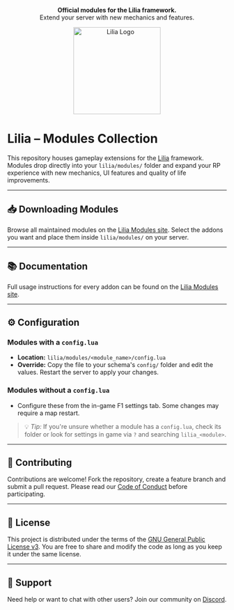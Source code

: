 <p align="center">
  <b>Official modules for the Lilia framework.</b><br/>
  Extend your server with new mechanics and features.
</p>

<p align="center">
  <img src="https://github.com/LiliaFramework/Lilia/blob/main/logo.png?raw=true" alt="Lilia Logo" width="200" />
</p>

# Lilia – Modules Collection

This repository houses gameplay extensions for the [Lilia](https://github.com/LiliaFramework/Lilia) framework. Modules drop directly into your `lilia/modules/` folder and expand your RP experience with new mechanics, UI features and quality of life improvements.

---

## 📥 Downloading Modules

Browse all maintained modules on the [Lilia Modules site](https://liliaframework.github.io/Modules/). Select the addons you want and place them inside `lilia/modules/` on your server.

---

## 📚 Documentation

Full usage instructions for every addon can be found on the [Lilia Modules site](https://liliaframework.github.io/Modules/).

---

## ⚙️ Configuration

### Modules with a `config.lua`
- **Location:** `lilia/modules/<module_name>/config.lua`
- **Override:** Copy the file to your schema's `config/` folder and edit the values. Restart the server to apply your changes.

### Modules without a `config.lua`
- Configure these from the in-game F1 settings tab. Some changes may require a map restart.

> 💡 *Tip:* If you're unsure whether a module has a `config.lua`, check its folder or look for settings in game via `?` and searching `lilia_<module>`.

---

## 🤝 Contributing

Contributions are welcome! Fork the repository, create a feature branch and submit a pull request. Please read our [Code of Conduct](Code_Of_Conduct.md) before participating.

---

## 📝 License

This project is distributed under the terms of the [GNU General Public License v3](License). You are free to share and modify the code as long as you keep it under the same license.

---

## 💬 Support

Need help or want to chat with other users? Join our community on [Discord](https://discord.gg/52MSnh39vw).

